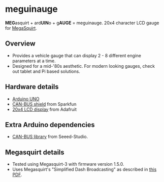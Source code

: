 # meguinauge

**MEG**asquirt + ard**UIN**o + g**AUGE** = meguinauge. 20x4 character LCD gauge for [MegaSquirt](http://megasquirt.info/).

## Overview
* Provides a vehicle gauge that can display 2 - 8 different engine parameters at a time.
* Designed for a mid-'80s aesthetic. For modern looking gauges, check out tablet and Pi based solutions.

## Hardware details
* [Arduino UNO](https://www.arduino.cc/en/main/arduinoBoardUno)
* [CAN-BUS shield](https://www.sparkfun.com/products/13262) from Sparkfun
* [20x4 LCD display](https://www.adafruit.com/products/499) from Adafruit

## Extra Arduino dependencies
* [CAN-BUS library](https://github.com/Seeed-Studio/CAN_BUS_Shield) from Seeed-Studio.

## Megasquirt details
* Tested using Megasquirt-3 with firmware version 1.5.0.
* Uses Megasquirt's "Simplified Dash Broadcasting" as described in [this PDF](http://www.msextra.com/doc/pdf/Megasquirt_CAN_Broadcast.pdf).


